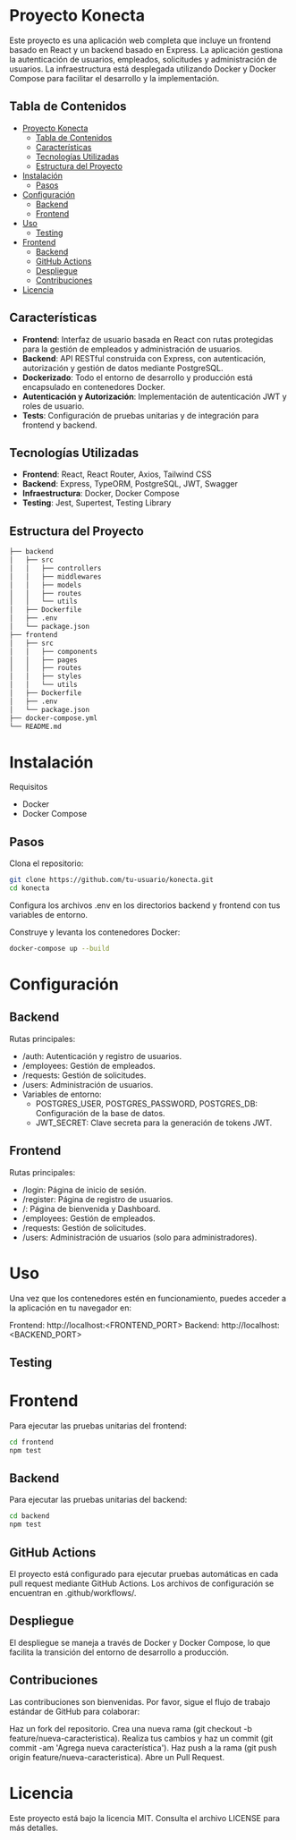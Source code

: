 # Proyecto Konecta

Este proyecto es una aplicación web completa que incluye un frontend basado en React y un backend basado en Express. La aplicación gestiona la autenticación de usuarios, empleados, solicitudes y administración de usuarios. La infraestructura está desplegada utilizando Docker y Docker Compose para facilitar el desarrollo y la implementación.

## Tabla de Contenidos

- [Proyecto Konecta](#proyecto-konecta)
  - [Tabla de Contenidos](#tabla-de-contenidos)
  - [Características](#características)
  - [Tecnologías Utilizadas](#tecnologías-utilizadas)
  - [Estructura del Proyecto](#estructura-del-proyecto)
- [Instalación](#instalación)
  - [Pasos](#pasos)
- [Configuración](#configuración)
  - [Backend](#backend)
  - [Frontend](#frontend)
- [Uso](#uso)
  - [Testing](#testing)
- [Frontend](#frontend-1)
  - [Backend](#backend-1)
  - [GitHub Actions](#github-actions)
  - [Despliegue](#despliegue)
  - [Contribuciones](#contribuciones)
- [Licencia](#licencia)

## Características

- **Frontend**: Interfaz de usuario basada en React con rutas protegidas para la gestión de empleados y administración de usuarios.
- **Backend**: API RESTful construida con Express, con autenticación, autorización y gestión de datos mediante PostgreSQL.
- **Dockerizado**: Todo el entorno de desarrollo y producción está encapsulado en contenedores Docker.
- **Autenticación y Autorización**: Implementación de autenticación JWT y roles de usuario.
- **Tests**: Configuración de pruebas unitarias y de integración para frontend y backend.

## Tecnologías Utilizadas

- **Frontend**: React, React Router, Axios, Tailwind CSS
- **Backend**: Express, TypeORM, PostgreSQL, JWT, Swagger
- **Infraestructura**: Docker, Docker Compose
- **Testing**: Jest, Supertest, Testing Library

## Estructura del Proyecto

```bash
├── backend
│   ├── src
│   │   ├── controllers
│   │   ├── middlewares
│   │   ├── models
│   │   ├── routes
│   │   └── utils
│   ├── Dockerfile
│   ├── .env
│   └── package.json
├── frontend
│   ├── src
│   │   ├── components
│   │   ├── pages
│   │   ├── routes
│   │   ├── styles
│   │   └── utils
│   ├── Dockerfile
│   ├── .env
│   └── package.json
├── docker-compose.yml
└── README.md
```

# Instalación
Requisitos
-  Docker
-  Docker Compose

## Pasos
Clona el repositorio:

```bash
git clone https://github.com/tu-usuario/konecta.git
cd konecta
```
Configura los archivos .env en los directorios backend y frontend con tus variables de entorno.

Construye y levanta los contenedores Docker:

```bash
docker-compose up --build
```

# Configuración
## Backend
Rutas principales:

* /auth: Autenticación y registro de usuarios.
* /employees: Gestión de empleados.
* /requests: Gestión de solicitudes.
* /users: Administración de usuarios.
* Variables de entorno:
  * POSTGRES_USER, POSTGRES_PASSWORD, POSTGRES_DB: Configuración de la base de datos.
  * JWT_SECRET: Clave secreta para la generación de tokens JWT.

## Frontend
Rutas principales:

* /login: Página de inicio de sesión.
* /register: Página de registro de usuarios.
* /: Página de bienvenida y Dashboard.
* /employees: Gestión de empleados.
* /requests: Gestión de solicitudes.
* /users: Administración de usuarios (solo para administradores).


# Uso
Una vez que los contenedores estén en funcionamiento, puedes acceder a la aplicación en tu navegador en:

Frontend: http://localhost:<FRONTEND_PORT>
Backend: http://localhost:<BACKEND_PORT>


## Testing
# Frontend
Para ejecutar las pruebas unitarias del frontend:

```bash
cd frontend
npm test
```

## Backend
Para ejecutar las pruebas unitarias del backend:

```bash
cd backend
npm test
```

## GitHub Actions
El proyecto está configurado para ejecutar pruebas automáticas en cada pull request mediante GitHub Actions. Los archivos de configuración se encuentran en .github/workflows/.

## Despliegue
El despliegue se maneja a través de Docker y Docker Compose, lo que facilita la transición del entorno de desarrollo a producción.

## Contribuciones
Las contribuciones son bienvenidas. Por favor, sigue el flujo de trabajo estándar de GitHub para colaborar:

Haz un fork del repositorio.
Crea una nueva rama (git checkout -b feature/nueva-caracteristica).
Realiza tus cambios y haz un commit (git commit -am 'Agrega nueva característica').
Haz push a la rama (git push origin feature/nueva-caracteristica).
Abre un Pull Request.

# Licencia
Este proyecto está bajo la licencia MIT. Consulta el archivo LICENSE para más detalles.
